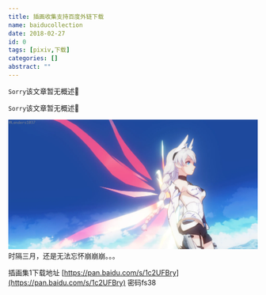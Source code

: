 ```yaml
---
title: 插画收集支持百度外链下载
name: baiducollection
date: 2018-02-27
id: 0
tags: [pixiv,下载]
categories: []
abstract: ""
---
```

<code>Sorry</code>该文章暂无概述💊
<!--more-->
<code>Sorry</code>该文章暂无概述💊
<!--more-->


![](/images/baiducollect.webp) 时隔三月，还是无法忘怀崩崩崩。。。

 插画集1下载地址 [https://pan.baidu.com/s/1c2UFBry](https://pan.baidu.com/s/1c2UFBry) 密码fs38